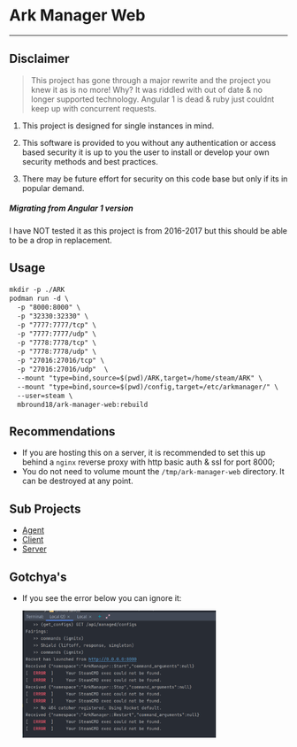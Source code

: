# Ark Manager Web

---


## Disclaimer

> This project has gone through a major rewrite and the project you knew it as is no more! Why?
It was riddled with out of date & no longer supported technology. Angular 1 is dead & ruby just couldnt keep up with concurrent requests.

1) This project is designed for single instances in mind. 

2) This software is provided to you without any authentication or access based security
it is up to you the user to install or develop your own security methods and best practices.

3) There may be future effort for security on this code base but only if its in popular demand.

##### Migrating from Angular 1 version

I have NOT tested it as this project is from 2016-2017 but this should be able to be a drop in replacement.

## Usage

```shell
mkdir -p ./ARK
podman run -d \
  -p "8000:8000" \
  -p "32330:32330" \
  -p "7777:7777/tcp" \
  -p "7777:7777/udp" \
  -p "7778:7778/tcp" \
  -p "7778:7778/udp" \
  -p "27016:27016/tcp" \
  -p "27016:27016/udp"  \
  --mount "type=bind,source=$(pwd)/ARK,target=/home/steam/ARK" \
  --mount "type=bind,source=$(pwd)/config,target=/etc/arkmanager/" \
  --user=steam \
  mbround18/ark-manager-web:rebuild
```

## Recommendations

 - If you are hosting this on a server, it is recommended to set this up behind a `nginx` reverse proxy with http basic auth & ssl for port 8000;
 - You do not need to volume mount the `/tmp/ark-manager-web` directory. It can be destroyed at any point.

## Sub Projects

- [Agent](./agent/README.md)
- [Client](./client/README.md)
- [Server](./server/README.md)


## Gotchya's 

- If you see the error below you can ignore it:

  <img src="./docs/assets/steamcmd-not-found.png" alt="drawing" style="width:25em;"/>

